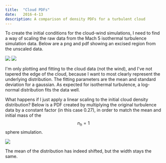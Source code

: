 ```yaml
---
title:  "Cloud PDFs"
date:   2016-4-13
description: A comparison of density PDFs for a turbulent cloud 
---
```


To create the initial conditions for the cloud-wind simulations, I need
to find a way of scaling the raw data from the Mach 5 isothermal turbulence
simulation data. Below are a png and pdf showing an excised region from the unscaled
data.

<img src="{{ site.url }}assets/images/cloud.png">
<img src="{{ site.url }}assets/images/cloud_PDF.png">

I'm only plotting and fitting to the cloud data (not the wind), and I've not tapered
the edge of the cloud, because I want to most clearly represent the underlying 
distribution. The fitting parameters are the mean and standard deviation for a
gaussian. As expected for isothermal turbulence, a log-normal distribution fits the
data well.

What happens if I just apply a linear scaling to the initial cloud density distribution?
Below is a PDF created by multiplying the original turbulence data by a constant factor
(in this case 0.27), in order to match the mean and initial mass of the $$n_h = 1$$ sphere
simulation.

<img src="{{ site.url }}assets/images/scaled_PDF.png">

The mean of the distribution has indeed shifted, but the width stays the same.
